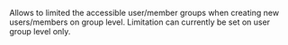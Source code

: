 Allows to limited the accessible user/member groups when creating new users/members on group level.
Limitation can currently be set on user group level only.